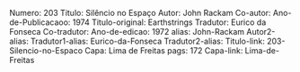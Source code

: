 Numero: 203
Titulo: Silêncio no Espaço
Autor: John Rackam
Co-autor: 
Ano-de-Publicacaoo: 1974
Titulo-original: Earthstrings
Tradutor: Eurico da Fonseca
Co-tradutor: 
Ano-de-edicao: 1972
alias: John-Rackam
Autor2-alias: 
Tradutor1-alias: Eurico-da-Fonseca
Tradutor2-alias: 
Titulo-link: 203-Silencio-no-Espaco
Capa: Lima de Freitas
pags: 172
Capa-link: Lima-de-Freitas
